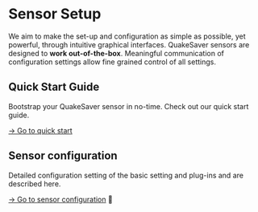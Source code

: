 # Sensor Setup

We aim to make the set-up and configuration as simple as possible, yet powerful, through intuitive graphical interfaces. QuakeSaver sensors are designed to **work out-of-the-box**. Meaningful communication of configuration settings allow fine grained control of all settings.

## Quick Start Guide

Bootstrap your QuakeSaver sensor in no-time. Check out our quick start guide.

[→ Go to quick start](quickstart.md)

## Sensor configuration

Detailed configuration setting of the basic setting and plug-ins and are described here.

[→ Go to sensor configuration](configuration.md) :construction:
